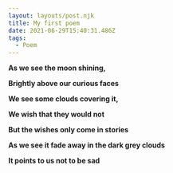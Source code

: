 ```yaml
---
layout: layouts/post.njk
title: My first poem
date: 2021-06-29T15:40:31.486Z
tags:
  - Poem
---
```

**As we see the moon shining,**

**Brightly above our curious faces**

**We see some clouds covering it,**

**We wish that they would not**

**But the wishes only come in stories**

**As we see it fade away in the dark grey clouds**

**It points to us not to be sad**
